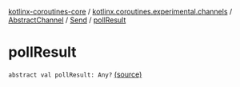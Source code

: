[kotlinx-coroutines-core](../../../index.md) / [kotlinx.coroutines.experimental.channels](../../index.md) / [AbstractChannel](../index.md) / [Send](index.md) / [pollResult](.)

# pollResult

`abstract val pollResult: Any?` [(source)](http://github.com/kotlin/kotlinx.coroutines/tree/master/kotlinx-coroutines-core/src/main/kotlin/kotlinx/coroutines/experimental/channels/AbstractChannel.kt#L301)